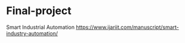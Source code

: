 # Final-project
Smart Industrial Automation
https://www.ijariit.com/manuscript/smart-industry-automation/
